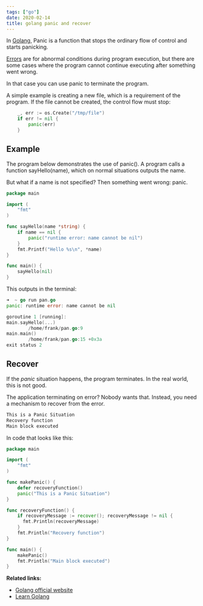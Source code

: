 ```yaml
---
tags: ["go"]
date: 2020-02-14
title: golang panic and recover
---
```

In <a href="https://golang.org/">Golang</a>, Panic is a function that stops the ordinary flow of control and starts panicking.

<a href="https://golangr.com/errors/">Errors</a> are for abnormal conditions during program execution, but there are some cases where the program cannot continue executing after something went wrong.

In that case you can use panic to terminate the program.

A simple example is creating a new file, which is a requirement of the program. If the file cannot be created, the control flow must stop:

```go
    _, err := os.Create("/tmp/file")
    if err != nil {
        panic(err)
    }
```

## Example

The program below demonstrates the use of panic(). A program calls a function sayHello(name), which on normal situations outputs the name.

But what if a name is not specified? Then something went wrong: panic.

```go
package main

import (  
    "fmt"
)

func sayHello(name *string) {  
    if name == nil {
        panic("runtime error: name cannot be nil")
    }
    fmt.Printf("Hello %s\n", *name)
}

func main() {  
    sayHello(nil)
}
```

This outputs in the terminal:

```go
➜  ~ go run pan.go 
panic: runtime error: name cannot be nil

goroutine 1 [running]:
main.sayHello(...)
        /home/frank/pan.go:9
main.main()
        /home/frank/pan.go:15 +0x3a
exit status 2
```

## Recover

If the *panic* situation happens, the program terminates. In the real world, this is not good. 

The application terminating on error? Nobody wants that. Instead, you need a mechanism to recover from the error.

```bash
This is a Panic Situation
Recovery function
Main block executed
```

In code that looks like this:

```go
package main

import (
    "fmt"
)

func makePanic() {
    defer recoveryFunction()
    panic("This is a Panic Situation")
}

func recoveryFunction() {
    if recoveryMessage := recover(); recoveryMessage != nil {
      fmt.Println(recoveryMessage)
    }
    fmt.Println("Recovery function")
}

func main() {
    makePanic()
    fmt.Println("Main block executed")
}
```

**Related links:**
* <a href="https://golang.org/">Golang official website</a>
* <a href="https://golangr.com/">Learn Golang</a>



